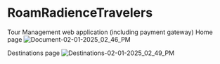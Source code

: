 # RoamRadienceTravelers
Tour Management web application (including payment gateway)
Home page
![Document-02-01-2025_02_46_PM](https://github.com/user-attachments/assets/528b06bd-30fb-42de-ac19-a048882f16e7)

Destinations page
![Destinations-02-01-2025_02_49_PM](https://github.com/user-attachments/assets/8259ac19-4227-4fb3-9999-f1116a194bd0)
